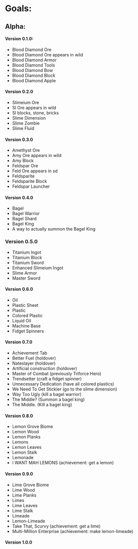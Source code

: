 # Goals:
## Alpha:
#### Version 0.1.0: 
- Blood Diamond Ore
- Blood Diamond Ore appears in wild
- Blood Diamond Armor
- Blood Diamond Tools
- Blood Diamond Bow
- Blood Diamond Block
- Blood Diamond Apple
#### Version 0.2.0
- Slimeium Ore
- Sl Ore appears in wild
- Sl blocks, stone, bricks
- Slime Dimension
- Slime Zombie
- Slime Fluid
#### Version 0.3.0
- Amethyst Ore
- Amy Ore appears in wild
- Amy Block
- Feldspar Ore
- Feld Ore appears in sd
- Feldsparite
- Feldsparite Block
- Feldspar Launcher
#### Version 0.4.0
- Bagel
- Bagel Warrior
- Bagel Shard
- Bagel King
- A way to actually summon the Bagel King
### Version 0.5.0
- Titanium Ingot
- Titanium Block
- Titanium Sword
- Enhanced Slimeium Ingot
- Slime Armor
- Master Sword
#### Version 0.6.0
- Oil
- Plastic Sheet
- Plastic
- Colored Plastic
- Liquid Oil
- Machine Base 
- Fidget Spinners
#### Version 0.7.0
- Achievement Tab
- Better Fuel (holdover)
- Nateslayer (holdover)
- Artificial construction (holdover)
- Master of Combat (previously Triforce Hero)
- Trendsetter (craft a fidget spinner)
- Unnecessary Dedication (have all colored plastics)
- We Need To Get Stickier (go to the slime dimension)
- Way Too Ugly (kill a bagel warrior)
- The Middle? (Summon a bagel king)
- The Middle. (Kill a bagel king)
#### Version 0.8.0
- Lemon Grove Biome
- Lemon Wood
- Lemon Planks
- Lemons
- Lemon Leaves
- Lemon Stalk
- Lemonade
- I WANT MAH LEMONS (achievement: get a lemon)
#### Version 0.9.0
- Lime Grove Biome
- Lime Wood
- Lime Planks
- Limes
- Lime Leaves
- Lime Stalk
- Limeade 
- Lemon-Limeade
- Take That, Scurvy (achievement: get a lime)
- Multi-Million Enterprise (achievement: make lemon-limeade)
#### Version 1.0.0
